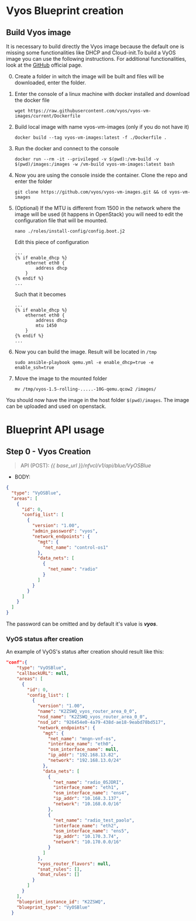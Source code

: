 # Vyos Blueprint creation
## Build Vyos image
It is necessary to build directly the Vyos image because the default one is missing some functionalities like DHCP and 
Cloud-init.To build a VyOS image you can use the following instructions.
For additional functionalities, look at the [GitHub](https://github.com/vyos/vyos-vm-images) official page.

0. Create a folder in witch the image will be built and files will be downloaded, enter the folder.
1. Enter the console of a linux machine with docker installed and download the docker file
    ```console
    wget https://raw.githubusercontent.com/vyos/vyos-vm-images/current/Dockerfile
    ```
2. Build local image with name vyos-vm-images (only if you do not have it)
    ```console
    docker build --tag vyos-vm-images:latest -f ./Dockerfile .
    ```
3. Run the docker and connect to the console
    ```console
    docker run --rm -it --privileged -v $(pwd):/vm-build -v $(pwd)/images:/images -w /vm-build vyos-vm-images:latest bash
    ```
4. Now you are using the console inside the container. Clone the repo and enter the folder
    ```console
    git clone https://github.com/vyos/vyos-vm-images.git && cd vyos-vm-images
    ``` 
5. (Optional) If the MTU is different from 1500 in the network where the image will be used (it happens in OpenStack) you will need to edit 
    the configuration file that will be mounted. 
    ```console
    nano ./roles/install-config/config.boot.j2
    ``` 
    Edit this piece of configuration
    ``` 
    ...
    {% if enable_dhcp %}
        ethernet eth0 {
            address dhcp
        }
    {% endif %}
    ...
    ```
    Such that it becomes
    ```
    ...
    {% if enable_dhcp %}
        ethernet eth0 {
            address dhcp
            mtu 1450
        }
    {% endif %}
    ...
    ```
   
6.  Now you can build the image. Result will be located in `/tmp`
    ```
    sudo ansible-playbook qemu.yml -e enable_dhcp=true -e enable_ssh=true
    ```
7.  Move the image to the mounted folder
    ```
    mv /tmp/vyos-1.5-rolling-.....-10G-qemu.qcow2 /images/
    ```
You should now have the image in the host folder `$(pwd)/images`. The image can be uploaded and used on openstack. 

# Blueprint API usage
## Step 0 - Vyos Creation
> API (POST): *{{ base_url }}/nfvcl/v1/api/blue/VyOSBlue*

- BODY:
```json
{
  "type": "VyOSBlue",
  "areas": [
    {
      "id": 0,
      "config_list": [
        {
          "version": "1.00",
          "admin_password": "vyos",
          "network_endpoints": {
            "mgt": {
              "net_name": "control-os1"
            },
            "data_nets": [
              {
                "net_name": "radio"
              }
            ]
          }
        }
      ]
    }
  ]
}
```
The password can be omitted and by default it's value is ***vyos***.

### VyOS status after creation
An example of VyOS's status after creation should result like this:
```json
"conf":{
    "type": "VyOSBlue",
    "callbackURL": null,
    "areas": [
      {
        "id": 0,
        "config_list": [
          {
            "version": "1.00",
            "name": "K2ZSWQ_vyos_router_area_0_0",
            "nsd_name": "K2ZSWQ_vyos_router_area_0_0",
            "nsd_id": "926454e0-4a79-438d-ae18-9eabd78bd517",
            "network_endpoints": {
              "mgt": {
                "net_name": "mngn-vnf-os",
                "interface_name": "eth0",
                "osm_interface_name": null,
                "ip_addr": "192.168.13.82",
                "network": "192.168.13.0/24"
              },
              "data_nets": [
                {
                  "net_name": "radio_0SJDRI",
                  "interface_name": "eth1",
                  "osm_interface_name": "ens4",
                  "ip_addr": "10.168.3.137",
                  "network": "10.168.0.0/16"
                },
                {
                  "net_name": "radio_test_paolo",
                  "interface_name": "eth2",
                  "osm_interface_name": "ens5",
                  "ip_addr": "10.170.3.74",
                  "network": "10.170.0.0/16"
                }
              ]
            },
            "vyos_router_flavors": null,
            "snat_rules": [],
            "dnat_rules": []
          }
        ]
      }
    ],
    "blueprint_instance_id": "K2ZSWQ",
    "blueprint_type": "VyOSBlue"
  }
```

